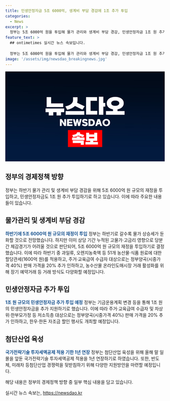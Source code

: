 ```yaml
---
title: 민생안정자금 5조 6000억, 생계비 부담 경감에 1조 추가 투입
categories:
  - News
excerpt: >
  정부는 5조 6000억 원을 투입해 물가 관리와 생계비 부담 경감, 민생안정자금 1조 원 추가 지원, 첨단산업 육성 등의 경제정책을 발표했다. 경제성장률 전망치를 2.6%로 상향 조정하고, 수출 회복세를 고려한 경상수지 예상치 역시 630억 달러로 수정 전망했다. 이에 따라 물가 상승세가 둔화될 것으로 전망되지만, 현재 고물가·고금리 영향으로 이들에 부담이 예상되므로 관련 지원책을 마련했다. 총 51개 농산물·식품 원료에 대한 할당관세 적용, 주거·교육급여 및 저소득층 대상으로 다양한 혜택과 지원책이 소개되었다. 또한, 첨단산업 육성을 위해 임시투자세액공제 적용 기한 1년 연장, 전기차 보조금 지원 대상 확대 등이 추진될 예정이며, 부동산 경기침체 투·융자 15조 원 확대, 상속세 최대주주 할증 폐지, 벤처기업 증가 및 자본시장 활성화 등 다양한 정책이 담겼다.
feature_text: >
  ## ontimetimes 실시간 뉴스 속보입니다.

  정부는 5조 6000억 원을 투입해 물가 관리와 생계비 부담 경감, 민생안정자금 1조 원 추가 지원, 첨단산업 육성 등의 경제정책을 발표했다. 경제성장률 전망치를 2.6%로 상향 조정하고, 수출 회복세를 고려한 경상수지 예상치 역시 630억 달러로 수정 전망했다. 이에 따라 물가 상승세가 둔화될 것으로 전망되지만, 현재 고물가·고금리 영향으로 이들에 부담이 예상되므로 관련 지원책을 마련했다. 총 51개 농산물·식품 원료에 대한 할당관세 적용, 주거·교육급여 및 저소득층 대상으로 다양한 혜택과 지원책이 소개되었다. 또한, 첨단산업 육성을 위해 임시투자세액공제 적용 기한 1년 연장, 전기차 보조금 지원 대상 확대 등이 추진될 예정이며, 부동산 경기침체 투·융자 15조 원 확대, 상속세 최대주주 할증 폐지, 벤처기업 증가 및 자본시장 활성화 등 다양한 정책이 담겼다.
image: '/assets/img/newsdao_breakingnews.jpg'
---
```


<p><img src="/assets/img/newsdao_breakingnews.jpg" alt="ontimetimes 속보" /></p>

<h2 data-ke-size="size26">정부의 경제정책 방향</h2>

<p>정부는 하반기 물가 관리 및 생계비 부담 경감을 위해 5조 6000억 원 규모의 재정을 투입하고, 민생안정자금도 1조 원 추가 투입하기로 하고 있습니다. 이에 따라 주요한 내용들이 있습니다.</p>

<h2 data-ke-size="size24">물가관리 및 생계비 부담 경감</h2>

<p><b><span style="color: #1a5490;">하반기에 5조 6000억 원 규모의 재정이 투입</span></b>
정부는 하반기로 갈수록 물가 상승세가 둔화할 것으로 전망했습니다. 하지만 이미 상당 기간 누적된 고물가·고금리 영향으로 당분간 체감경기가 어려울 것으로 판단되어, 5조 6000억 원 규모의 재정을 투입하기로 결정했습니다. 이에 따라 하반기 중 과일류, 오렌지농축액 등 51개 농산물·식품 원료에 대한 할당관세(1600억 원)를 적용하고, 주거·교육급여 수급자 대상으로는 정부양곡(시중가격 40%) 판매 가격을 20% 추가 인하하고, 농수산물 온라인도매시장 거래 활성화를 위해 장기 예약거래 등 거래 방식도 다양화할 예정입니다.</p>

<h2 data-ke-size="size24">민생안정자금 추가 투입</h2>

<p><b><span style="color: #1a5490;">1조 원 규모의 민생안정자금 추가 투입 예정</span></b>
정부는 기금운용계획 변경 등을 통해 1조 원의 민생안정자금을 추가 지원하기로 했습니다. 이에 따라 주거·교육급여 수급자 및 차상위·한부모가정 등 저소득층 대상으로는 정부양곡(시중가격 40%) 판매 가격을 20% 추가 인하하고, 한우·한돈 자조금 할인 행사도 개최할 예정입니다.</p>

<h2 data-ke-size="size24">첨단산업 육성</h2>

<p><b><span style="color: #1a5490;">국가전략기술 투자세액공제 적용 기한 1년 연장</span></b>
정부는 첨단산업 육성을 위해 올해 말 일몰을 앞둔 국가전략기술 투자세액공제 적용을 1년 연장하기로 하였습니다. 또한, 반도체, 미래차 등첨단산업 경쟁력을 뒷받침하기 위해 다양한 지원방안을 마련할 예정입니다.</p>

<p>해당 내용은 정부의 경제정책 방향 중 일부 핵심 내용을 담고 있습니다.</p>
실시간 뉴스 속보는, <a href="https://newsdao.kr" rel="dofollow">https://newsdao.kr</a>


